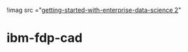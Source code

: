 !imag src ="[getting-started-with-enterprise-data-science 2](https://github.com/baiju012/ibm-fdp-cad/assets/111991510/c54026bb-a93d-4f21-abbd-bdee59bc20e4)"





# ibm-fdp-cad
